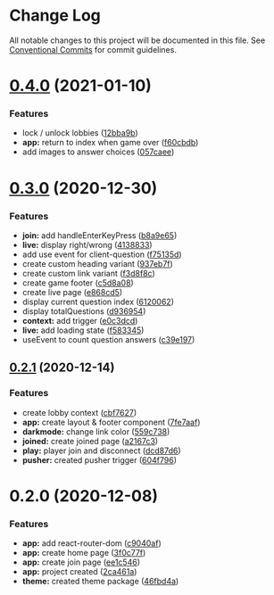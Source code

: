 # Change Log

All notable changes to this project will be documented in this file.
See [Conventional Commits](https://conventionalcommits.org) for commit guidelines.

# [0.4.0](https://github.com/chr-ge/kalabam/compare/@kalabam/app@0.3.0...@kalabam/app@0.4.0) (2021-01-10)


### Features

* lock / unlock lobbies ([12bba9b](https://github.com/chr-ge/kalabam/commit/12bba9bc78503dfb6251f8d1e7008f47635749de))
* **app:** return to index when game over ([f60cbdb](https://github.com/chr-ge/kalabam/commit/f60cbdbf6a507c30813c2e8e315dafac2bdfdb4b))
* add images to answer choices ([057caee](https://github.com/chr-ge/kalabam/commit/057caeef2d702401285fe63b8039d49b632989eb))





# [0.3.0](https://github.com/chr-ge/kalabam/compare/@kalabam/app@0.2.1...@kalabam/app@0.3.0) (2020-12-30)


### Features

* **join:** add handleEnterKeyPress ([b8a9e65](https://github.com/chr-ge/kalabam/commit/b8a9e65a8adce7522f3a010934c862167f4a6b97))
* **live:** display right/wrong ([4138833](https://github.com/chr-ge/kalabam/commit/413883375d0b48cd07df2f1755a537426e0aebe8))
* add use event for client-question ([f75135d](https://github.com/chr-ge/kalabam/commit/f75135d0115861ba9976470244c6a3ee85f07752))
* create custom heading variant ([937eb7f](https://github.com/chr-ge/kalabam/commit/937eb7f27da03b13da4d419b5ec518bf6d7beab4))
* create custom link variant ([f3d8f8c](https://github.com/chr-ge/kalabam/commit/f3d8f8c290444eac1d18da64d5e06aa4bda502f3))
* create game footer ([c5d8a08](https://github.com/chr-ge/kalabam/commit/c5d8a0835dcf41bf47f6f1b8bb5e6a6410c6daa9))
* create live page ([e868cd5](https://github.com/chr-ge/kalabam/commit/e868cd5e45546b9c3e4f778104c97cc415fc47c7))
* display current question index ([6120062](https://github.com/chr-ge/kalabam/commit/61200628a1c31f894fd2fc14da167625ea27a2c3))
* display totalQuestions ([d936954](https://github.com/chr-ge/kalabam/commit/d936954b513abf818b9b45e5b7cfeb4d9fdb261e))
* **context:** add trigger ([e0c3dcd](https://github.com/chr-ge/kalabam/commit/e0c3dcd1bdf09946ae1f11ba84b44d47274b0d46))
* **live:** add loading state ([f583345](https://github.com/chr-ge/kalabam/commit/f58334578a13d1fc503f473ec3ae126f76c4f232))
* useEvent to count question answers ([c39e197](https://github.com/chr-ge/kalabam/commit/c39e197df6257307f7e2cc86539bfbe4dbebfe46))





## [0.2.1](https://github.com/chr-ge/kalabam/compare/@kalabam/app@0.2.0...@kalabam/app@0.2.1) (2020-12-14)


### Features

* create lobby context ([cbf7627](https://github.com/chr-ge/kalabam/commit/cbf7627d4af0bbd2883d6bcf919c79a66e6ca812))
* **app:** create layout & footer component ([7fe7aaf](https://github.com/chr-ge/kalabam/commit/7fe7aafeec0cc87a004400c74f5af4d0f01e827c))
* **darkmode:** change link color ([559c738](https://github.com/chr-ge/kalabam/commit/559c738cb906028282b8b294ddd90d55c88b27df))
* **joined:** create joined page ([a2167c3](https://github.com/chr-ge/kalabam/commit/a2167c30d46b07863e0ec22d190f8925ae8d53f6))
* **play:** player join and disconnect ([dcd87d6](https://github.com/chr-ge/kalabam/commit/dcd87d67c08fe2d12fc95d7386a3c2c40ef80cc0))
* **pusher:** created pusher trigger ([604f796](https://github.com/chr-ge/kalabam/commit/604f796d07095aeb9e7ee2bd4e2528a564af532b))





# 0.2.0 (2020-12-08)


### Features

* **app:** add react-router-dom ([c9040af](https://github.com/chr-ge/kalabam/commit/c9040afabbd96901f1d90b73ea260146d8bf0fac))
* **app:** create home page ([3f0c77f](https://github.com/chr-ge/kalabam/commit/3f0c77fcd242311e74e061c7926480814dcc4caf))
* **app:** create join page ([ee1c546](https://github.com/chr-ge/kalabam/commit/ee1c546155540a1be9c10442ab12bce7cd063f9c))
* **app:** project created ([2ca461a](https://github.com/chr-ge/kalabam/commit/2ca461a273e6a9ad0c549df016819d19b5002c67))
* **theme:** created theme package ([46fbd4a](https://github.com/chr-ge/kalabam/commit/46fbd4a2e4bc0dd3ef5fe442b920f1af55907ae9))
